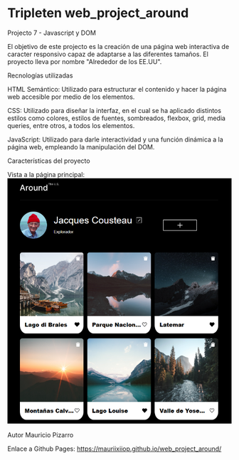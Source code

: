 # Tripleten web_project_around

Projecto 7 - Javascript y DOM

El objetivo de este projecto es la creación de una página web interactiva de caracter responsivo capaz de adaptarse a las diferentes tamaños. El proyecto lleva por nombre "Alrededor de los EE.UU".

Recnologías utilizadas

HTML Semántico: Utilizado para estructurar el contenido y hacer la página web accesible por medio de los elementos.

CSS: Utilizado para diseñar la interfaz, en el cual se ha aplicado distintos estilos como colores, estilos de fuentes, sombreados, flexbox, grid, media queries, entre otros, a todos los elementos.

JavaScript: Utilizado para darle interactividad y una función dinámica a la página web, empleando la manipulación del DOM.

Características del proyecto

Vista a la página principal:
![alt text](<images/Captura de pantalla 2025-03-14 214505.png>)

Autor
Mauricio Pizarro

Enlace a Github Pages: https://mauriixiiop.github.io/web_project_around/
